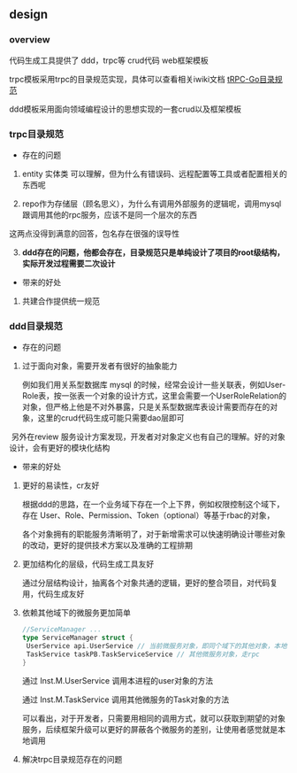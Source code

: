 ## design

### overview

代码生成工具提供了 ddd，trpc等 crud代码 web框架模板

trpc模板采用trpc的目录规范实现，具体可以查看相关iwiki文档 [tRPC-Go目录规范](https://iwiki.woa.com/pages/viewpage.action?pageId=655870569)

ddd模板采用面向领域编程设计的思想实现的一套crud以及框架模板

### trpc目录规范

- 存在的问题

1. entity 实体类 可以理解，但为什么有错误码、远程配置等工具或者配置相关的东西呢

2. repo作为存储层（顾名思义），为什么有调用外部服务的逻辑呢，调用mysql跟调用其他的rpc服务，应该不是同一个层次的东西

这两点没得到满意的回答，包名存在很强的误导性

3. <b>ddd存在的问题，他都会存在，目录规范只是单纯设计了项目的root级结构，实际开发过程需要二次设计</b>

- 带来的好处

1. 共建合作提供统一规范

### ddd目录规范

- 存在的问题

1. 过于面向对象，需要开发者有很好的抽象能力

   例如我们用关系型数据库 mysql 的时候，经常会设计一些关联表，例如User-Role表，按一张表一个对象的设计方式，这里会需要一个UserRoleRelation的对象，但严格上他是不对外暴露，只是关系型数据库表设计需要而存在的对象，这里的crud代码生成可能只需要dao层即可

​		另外在review 服务设计方案发现，开发者对对象定义也有自己的理解。好的对象设计，会有更好的模块化结构

- 带来的好处

1. 更好的易读性，cr友好

   根据ddd的思路，在一个业务域下存在一个上下界，例如权限控制这个域下，存在 User、Role、Permission、Token（optional）等基于rbac的对象，

   各个对象拥有的职能服务清晰明了，对于新增需求可以快速明确设计哪些对象的改动，更好的提供技术方案以及准确的工程排期

2. 更加结构化的层级，代码生成工具友好

   通过分层结构设计，抽离各个对象共通的逻辑，更好的整合项目，对代码复用，代码生成友好

3. 依赖其他域下的微服务更加简单

   ```go
   //ServiceManager ...
   type ServiceManager struct {
   	UserService api.UserService // 当前微服务对象，即同个域下的其他对象，本地代码调用，不需要走rpc
   	TaskService taskPB.TaskServiceService // 其他微服务对象，走rpc
   }
   ```

   通过 Inst.M.UserService 调用本进程的user对象的方法

   通过 Inst.M.TaskService 调用其他微服务的Task对象的方法

   可以看出，对于开发者，只需要用相同的调用方式，就可以获取到期望的对象服务，后续框架升级可以更好的屏蔽各个微服务的差别，让使用者感觉就是本地调用

4. 解决trpc目录规范存在的问题

   